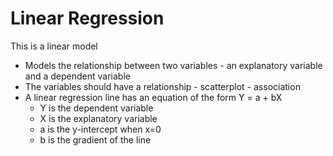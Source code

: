 # Linear Regression

<p1> This is a linear model <p1>
 - Models the relationship between two variables - an explanatory variable and a dependent variable
 - The variables should have a relationship - scatterplot - association
 - A linear regression line has an equation of the form Y = a + bX
      - Y is the dependent variable
      - X is the explanatory variable
      - a is the y-intercept when x=0
      - b is the gradient of the line
